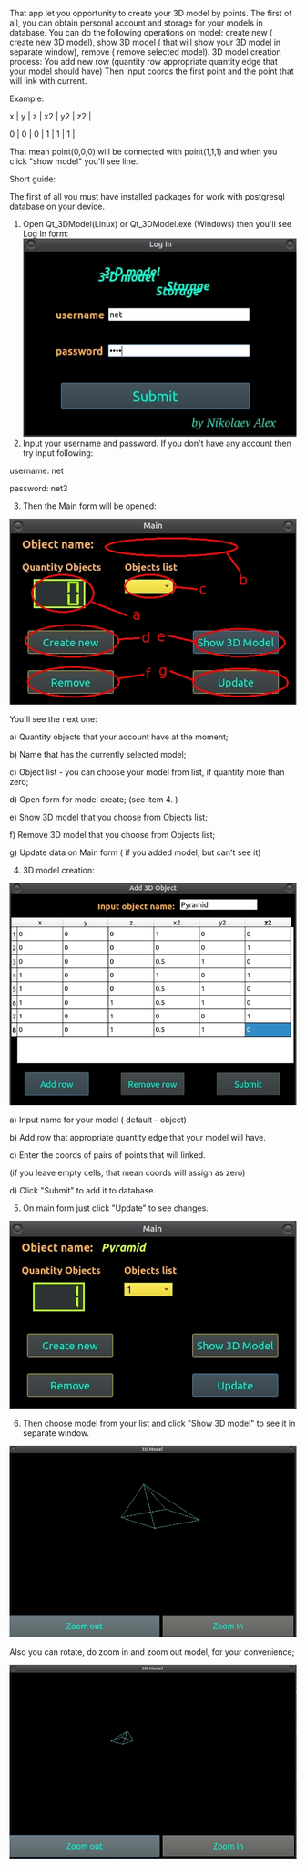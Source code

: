That app let you opportunity to create your 3D model by points. The first of all, you can obtain personal account and storage for your models in database. You can do the following operations on model: create new ( create new 3D model), show 3D model ( that will show your 3D model in separate window), remove ( remove selected model). 
3D model creation process:
You add new row (quantity row appropriate quantity edge that your model should have)
Then input coords the first point and the point that will link with current.

Example:

x	|	y	|	z	|	x2	|	y2	|	z2	|

0	|	0	|	0	|	1 	|	1	  |	1	  |

That mean point(0,0,0) will be connected with point(1,1,1) and when you click "show model" you'll see line.


Short guide:

The first of all you must have installed packages for work with postgresql database on your device.
1. Open Qt_3DModel(Linux) or Qt_3DModel.exe (Windows) then you'll see Log In form:
![Log_In_Form](https://github.com/TonyEastwood/Qt_3dMode_Storage/blob/master/img/1.jpg)
2. Input your username and password. If you don't have any account then try input following:

username: net

password: net3

3. Then the Main form will be opened:

![Main_Form](https://github.com/TonyEastwood/Qt_3dMode_Storage/blob/master/img/2.jpg)

You'll see the next one:

a) Quantity objects that your account have at the moment;

b) Name that has the currently selected model;

c) Object list - you can choose your model from list, if quantity more than zero;

d) Open form for model create;	(see item 4. )

e) Show 3D model that you choose from Objects list;

f) Remove 3D model that you choose from Objects list;

g) Update data on Main form ( if you added model, but can't see it)

4. 3D model creation:

![Form_Create](https://github.com/TonyEastwood/Qt_3dMode_Storage/blob/master/img/3.jpg)

a) Input name for your model ( default - object)

b) Add row that appropriate quantity edge that your model will have.

c) Enter the coords of pairs of points that will linked.

(if you leave empty cells, that mean coords will assign as zero)

d) Click "Submit" to add it to database.

5. On main form just click "Update" to see changes.

![Form_Update](https://github.com/TonyEastwood/Qt_3dMode_Storage/blob/master/img/4.jpg)

6. Then choose model from your list and click "Show 3D model" to see it in separate window.

![Show_Model](https://github.com/TonyEastwood/Qt_3dMode_Storage/blob/master/img/5.jpg)

Also you can rotate, do zoom in and zoom out model, for your convenience;

![Zoom_Out](https://github.com/TonyEastwood/Qt_3dMode_Storage/blob/master/img/6.jpg)




